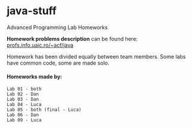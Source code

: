 # java-stuff
Advanced Programming Lab Homeworks

**Homework problems description** can be found here: [profs.info.uaic.ro/~acf/java](http://profs.info.uaic.ro/~acf/java/)

Homework has been divided equally between team members.
Some labs have common code, some are made solo.

#### Homeworks made by:
```
Lab 01 - both
Lab 02 - Dan
Lab 03 - Dan
Lab 04 - Luca
Lab 05 - both (final - Luca)
Lab 06 - Dan
Lab 09 - Luca
```